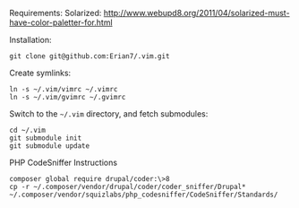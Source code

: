 Requirements:
    Solarized:
        http://www.webupd8.org/2011/04/solarized-must-have-color-paletter-for.html

Installation:

    git clone git@github.com:Erian7/.vim.git

Create symlinks:

    ln -s ~/.vim/vimrc ~/.vimrc
    ln -s ~/.vim/gvimrc ~/.gvimrc

Switch to the `~/.vim` directory, and fetch submodules:

    cd ~/.vim
    git submodule init
    git submodule update

PHP CodeSniffer Instructions

    composer global require drupal/coder:\>8
    cp -r ~/.composer/vendor/drupal/coder/coder_sniffer/Drupal* ~/.composer/vendor/squizlabs/php_codesniffer/CodeSniffer/Standards/

